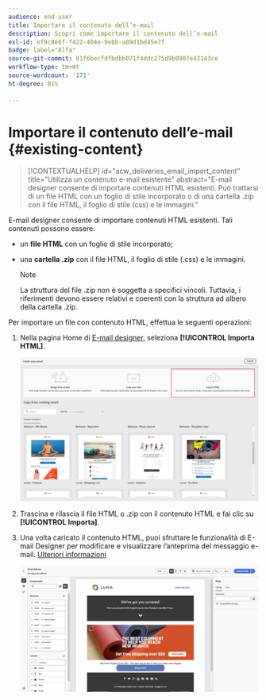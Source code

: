 ```yaml
---
audience: end-user
title: Importare il contenuto dell’e-mail
description: Scopri come importare il contenuto dell’e-mail
exl-id: ef9c8e6f-f422-404e-9ebb-a89d1bd45e7f
badge: label="Alfa"
source-git-commit: 01f6becfdfbdbb071f4ddc275d9b0907e42143ce
workflow-type: tm+mt
source-wordcount: '171'
ht-degree: 81%

---
```


# Importare il contenuto dell’e-mail {#existing-content}


>[!CONTEXTUALHELP]
>id="acw_deliveries_email_import_content"
>title="Utilizza un contenuto e-mail esistente"
>abstract="E-mail designer consente di importare contenuti HTML esistenti. Può trattarsi di un file HTML con un foglio di stile incorporato o di una cartella .zip con il file HTML, il foglio di stile (css) e le immagini."

E-mail designer consente di importare contenuti HTML esistenti. Tali contenuti possono essere:

* un **file HTML** con un foglio di stile incorporato;
* una **cartella .zip** con il file HTML, il foglio di stile (.css) e le immagini.

  >[!NOTE]
  >
  >La struttura del file .zip non è soggetta a specifici vincoli. Tuttavia, i riferimenti devono essere relativi e coerenti con la struttura ad albero della cartella .zip.

Per importare un file con contenuto HTML, effettua le seguenti operazioni:

1. Nella pagina Home di [E-mail designer](get-started-email-designer.md), seleziona **[!UICONTROL Importa HTML]**.

   ![](assets/html-import.png)

1. Trascina e rilascia il file HTML o .zip con il contenuto HTML e fai clic su **[!UICONTROL Importa]**.

1. Una volta caricato il contenuto HTML, puoi sfruttare le funzionalità di E-mail Designer per modificare e visualizzare l’anteprima del messaggio e-mail. [Ulteriori informazioni](create-email-content.md)

   ![](assets/html-imported.png)